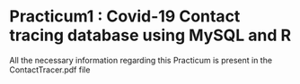 # Practicum1 : Covid-19 Contact tracing database using MySQL and R

All the necessary information regarding this Practicum is present in the ContactTracer.pdf file
